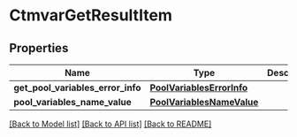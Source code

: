 # CtmvarGetResultItem

## Properties
Name | Type | Description | Notes
------------ | ------------- | ------------- | -------------
**get_pool_variables_error_info** | [**PoolVariablesErrorInfo**](PoolVariablesErrorInfo.md) |  | [optional] 
**pool_variables_name_value** | [**PoolVariablesNameValue**](PoolVariablesNameValue.md) |  | [optional] 

[[Back to Model list]](../README.md#documentation-for-models) [[Back to API list]](../README.md#documentation-for-api-endpoints) [[Back to README]](../README.md)

